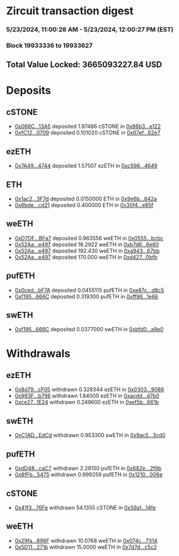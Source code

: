 # Zircuit transaction digest
### 5/23/2024, 11:00:28 AM - 5/23/2024, 12:00:27 PM (EST)
### Block 19933336 to 19933627

## Total Value Locked: 3665093227.84 USD

# Deposits
## cSTONE
- [0x066C...13A5](https://etherscan.io/address/0x066CE4027540868d911d3095c9C25198af3e13A5) deposited 1.97486 cSTONE in [0x86b3...e122](https://etherscan.io/tx/0x066CE4027540868d911d3095c9C25198af3e13A5)
- [0xfC12...0709](https://etherscan.io/address/0xfC12989aa8Ea0769Df65478dD4ebbD543EdB0709) deposited 0.101020 cSTONE in [0x67ef...62e7](https://etherscan.io/tx/0xfC12989aa8Ea0769Df65478dD4ebbD543EdB0709)
## ezETH
- [0x7A49...4744](https://etherscan.io/address/0x7A493Be5c2ce014cD049Bf178a1ac0Db1B434744) deposited 1.57507 ezETH in [0xc596...4649](https://etherscan.io/tx/0x7A493Be5c2ce014cD049Bf178a1ac0Db1B434744)
## ETH
- [0x1ac2...3F7d](https://etherscan.io/address/0x1ac2BE8e15E23f2425a487f6D3dA3Cc875dc3F7d) deposited 0.0150000 ETH in [0x9e6b...842a](https://etherscan.io/tx/0x1ac2BE8e15E23f2425a487f6D3dA3Cc875dc3F7d)
- [0x6bde...cd21](https://etherscan.io/address/0x6bde13e607Cb9ce658e98Fa69CC48e303c5Bcd21) deposited 0.400000 ETH in [0x30f4...e85f](https://etherscan.io/tx/0x6bde13e607Cb9ce658e98Fa69CC48e303c5Bcd21)
## weETH
- [0xD7DF...BFa7](https://etherscan.io/address/0xD7DF7E085214743530afF339aFC420c7c720BFa7) deposited 0.963556 weETH in [0x0555...bcbc](https://etherscan.io/tx/0xD7DF7E085214743530afF339aFC420c7c720BFa7)
- [0x52Aa...e497](https://etherscan.io/address/0x52Aa899454998Be5b000Ad077a46Bbe360F4e497) deposited 18.2922 weETH in [0xb7d6...6e60](https://etherscan.io/tx/0x52Aa899454998Be5b000Ad077a46Bbe360F4e497)
- [0x52Aa...e497](https://etherscan.io/address/0x52Aa899454998Be5b000Ad077a46Bbe360F4e497) deposited 192.430 weETH in [0xa943...67bb](https://etherscan.io/tx/0x52Aa899454998Be5b000Ad077a46Bbe360F4e497)
- [0x52Aa...e497](https://etherscan.io/address/0x52Aa899454998Be5b000Ad077a46Bbe360F4e497) deposited 170.000 weETH in [0xd427...0bfb](https://etherscan.io/tx/0x52Aa899454998Be5b000Ad077a46Bbe360F4e497)
## pufETH
- [0x0ced...bF7A](https://etherscan.io/address/0x0ced4E89a7e4869477015201403A627211e4bF7A) deposited 0.0455115 pufETH in [0xe87c...d8c5](https://etherscan.io/tx/0x0ced4E89a7e4869477015201403A627211e4bF7A)
- [0xf195...666C](https://etherscan.io/address/0xf195caBc77897c32c27beA8be82b5ed8A820666C) deposited 0.319300 pufETH in [0xff96...1e66](https://etherscan.io/tx/0xf195caBc77897c32c27beA8be82b5ed8A820666C)
## swETH
- [0xf195...666C](https://etherscan.io/address/0xf195caBc77897c32c27beA8be82b5ed8A820666C) deposited 0.0377000 swETH in [0xbfd0...a9e0](https://etherscan.io/tx/0xf195caBc77897c32c27beA8be82b5ed8A820666C)
# Withdrawals
## ezETH
- [0x8d79...cF05](https://etherscan.io/address/0x8d79839c462806E09268ED9ea1618A7e51b3cF05) withdrawn 0.328344 ezETH in [0x0303...9086](https://etherscan.io/tx/0x8d79839c462806E09268ED9ea1618A7e51b3cF05)
- [0x993F...b796](https://etherscan.io/address/0x993F2a2757702d5db5462f6c11a57244F4Ebb796) withdrawn 1.84000 ezETH in [0xacdd...d7b0](https://etherscan.io/tx/0x993F2a2757702d5db5462f6c11a57244F4Ebb796)
- [0xce27...1E24](https://etherscan.io/address/0xce2789035Df3eC6b450E0042604e7e0838271E24) withdrawn 0.249600 ezETH in [0xef5b...661b](https://etherscan.io/tx/0xce2789035Df3eC6b450E0042604e7e0838271E24)
## swETH
- [0xC1AD...EdCd](https://etherscan.io/address/0xC1AD8a49Ec4D601cC43CC110dd3aB26c7d37EdCd) withdrawn 0.953300 swETH in [0x9ac5...3cd0](https://etherscan.io/tx/0xC1AD8a49Ec4D601cC43CC110dd3aB26c7d37EdCd)
## pufETH
- [0xdD48...caC7](https://etherscan.io/address/0xdD4872350a1225278124f63eF066D4115F83caC7) withdrawn 2.28150 pufETH in [0x682e...2f9b](https://etherscan.io/tx/0xdD4872350a1225278124f63eF066D4115F83caC7)
- [0x8fFb...5475](https://etherscan.io/address/0x8fFb931cEd77E9Bf2A64a12DEc33a929cE165475) withdrawn 0.999259 pufETH in [0x1210...006e](https://etherscan.io/tx/0x8fFb931cEd77E9Bf2A64a12DEc33a929cE165475)
## cSTONE
- [0x41f3...76Fe](https://etherscan.io/address/0x41f33a0b874EB3933ef7240014BE7613Dcd076Fe) withdrawn 54.1355 cSTONE in [0x59a1...14fe](https://etherscan.io/tx/0x41f33a0b874EB3933ef7240014BE7613Dcd076Fe)
## weETH
- [0x29fa...896F](https://etherscan.io/address/0x29fa19CAC407B0a1A83F4593e9eE96AE7be4896F) withdrawn 10.0768 weETH in [0x074c...7314](https://etherscan.io/tx/0x29fa19CAC407B0a1A83F4593e9eE96AE7be4896F)
- [0x5D11...271b](https://etherscan.io/address/0x5D1124FB77c539eC92E3ef853053bBcE1E98271b) withdrawn 15.0000 weETH in [0x7d7d...c5c2](https://etherscan.io/tx/0x5D1124FB77c539eC92E3ef853053bBcE1E98271b)

